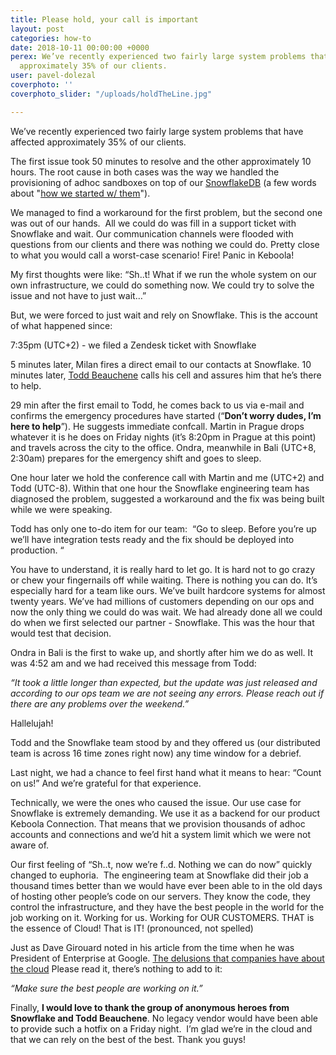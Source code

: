 ```yaml
---
title: Please hold, your call is important
layout: post
categories: how-to
date: 2018-10-11 00:00:00 +0000
perex: We’ve recently experienced two fairly large system problems that have affected
  approximately 35% of our clients.
user: pavel-dolezal
coverphoto: ''
coverphoto_slider: "/uploads/holdTheLine.jpg"

---
```

We’ve recently experienced two fairly large system problems that have affected approximately 35% of our clients.

The first issue took 50 minutes to resolve and the other approximately 10 hours. The root cause in both cases was the way we handled the provisioning of adhoc sandboxes on top of our [SnowflakeDB](http://www.snowflake.net/) (a few words about "[how we started w/ them](http://blog.keboola.com/new-dose-of-steroids-in-the-keboola-backend)").

We managed to find a workaround for the first problem, but the second one was out of our hands.  All we could do was fill in a support ticket with Snowflake and wait. Our communication channels were flooded with questions from our clients and there was nothing we could do. Pretty close to what you would call a worst-case scenario! Fire! Panic in Keboola!

My first thoughts were like: “Sh..t! What if we run the whole system on our own infrastructure, we could do something now. We could try to solve the issue and not have to just wait…”

But, we were forced to just wait and rely on Snowflake. This is the account of what happened since:

7:35pm (UTC+2) - we filed a Zendesk ticket with Snowflake

5 minutes later, Milan fires a direct email to our contacts at Snowflake. 10 minutes later, [Todd Beauchene](https://www.linkedin.com/in/toddbeauchene) calls his cell and assures him that he’s there to help.

29 min after the first email to Todd, he comes back to us via e-mail and confirms the emergency procedures have started (“**Don’t worry dudes, I’m here to help**”). He suggests immediate confcall. Martin in Prague drops whatever it is he does on Friday nights (it’s 8:20pm in Prague at this point) and travels across the city to the office. Ondra, meanwhile in Bali (UTC+8, 2:30am) prepares for the emergency shift and goes to sleep.

One hour later we hold the conference call with Martin and me (UTC+2) and Todd (UTC-8). Within that one hour the Snowflake engineering team has diagnosed the problem, suggested a workaround and the fix was being built while we were speaking.

Todd has only one to-do item for our team:  “Go to sleep. Before you’re up we’ll have integration tests ready and the fix should be deployed into production. “

You have to understand, it is really hard to let go. It is hard not to go crazy or chew your fingernails off while waiting. There is nothing you can do. It’s especially hard for a team like ours. We’ve built hardcore systems for almost twenty years. We’ve had millions of customers depending on our ops and now the only thing we could do was wait. We had already done all we could do when we first selected our partner - Snowflake. This was the hour that would test that decision.

Ondra in Bali is the first to wake up, and shortly after him we do as well. It was 4:52 am and we had received this message from Todd:

_“It took a little longer than expected, but the update was just released and according to our ops team we are not seeing any errors. Please reach out if there are any problems over the weekend.”_

Hallelujah!

Todd and the Snowflake team stood by and they offered us (our distributed team is across 16 time zones right now) any time window for a debrief.

Last night, we had a chance to feel first hand what it means to hear: “Count on us!” And we’re grateful for that experience.

Technically, we were the ones who caused the issue. Our use case for Snowflake is extremely demanding. We use it as a backend for our product Keboola Connection. That means that we provision thousands of adhoc accounts and connections and we’d hit a system limit which we were not aware of.

Our first feeling of “Sh..t, now we’re f..d. Nothing we can do now” quickly changed to euphoria.  The engineering team at Snowflake did their job a thousand times better than we would have ever been able to in the old days of hosting other people’s code on our servers. They know the code, they control the infrastructure, and they have the best people in the world for the job working on it. Working for us. Working for OUR CUSTOMERS. THAT is the essence of Cloud! That is IT! (pronounced, not spelled)

Just as Dave Girouard noted in his article from the time when he was President of Enterprise at Google. [The delusions that companies have about the cloud](https://gigaom.com/2013/01/26/the-delusions-that-companies-have-about-the-cloud/) Please read it, there’s nothing to add to it:

_“Make sure the best people are working on it.”_

Finally, **I would love to thank the group of anonymous heroes from Snowflake and Todd Beauchene**. No legacy vendor would have been able to provide such a hotfix on a Friday night.  I’m glad we’re in the cloud and that we can rely on the best of the best. Thank you guys!